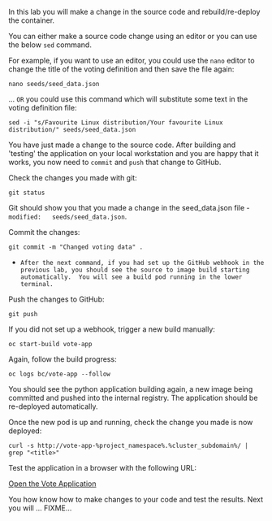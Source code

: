 In this lab you will make a change in the source code and rebuild/re-deploy the container.

You can either make a source code change using an editor or you can use the below ``sed`` command.

For example, if you want to use an editor, you could use the ``nano`` editor to change the title of the voting definition and then save the file again:

```execute
nano seeds/seed_data.json
```

... ``OR`` you could use this command which will substitute some text in the voting definition file:

```execute
sed -i "s/Favourite Linux distribution/Your favourite Linux distribution/" seeds/seed_data.json
```

You have just made a change to the source code. After building and 'testing' the application on your local workstation and you are happy that it works, 
you now need to ``commit`` and ``push`` that change to GitHub. 

Check the changes you made with git:

```execute
git status
```

Git should show you that you made a change in the seed_data.json file - ``modified:   seeds/seed_data.json``.

Commit the changes:

```execute
git commit -m "Changed voting data" . 
```

 - ``After the next command, if you had set up the GitHub webhook in the previous lab, you should see the source to image build starting automatically.  You will see a build pod running in the lower terminal.``

Push the changes to GitHub:

```execute
git push 
```

If you did not set up a webhook, trigger a new build manually:

```execute
oc start-build vote-app 
```

Again, follow the build progress:

```execute
oc logs bc/vote-app --follow
```

You should see the python application building again, a new image being committed and pushed into the internal registry. The application should be re-deployed automatically. 

Once the new pod is up and running, check the change you made is now deployed:

```execute 
curl -s http://vote-app-%project_namespace%.%cluster_subdomain%/ | grep "<title>"
```

Test the application in a browser with the following URL:

[Open the Vote Application](http://vote-app-%project_namespace%.%cluster_subdomain%/)


You how know how to make changes to your code and test the results.  Next you will ... FIXME...

